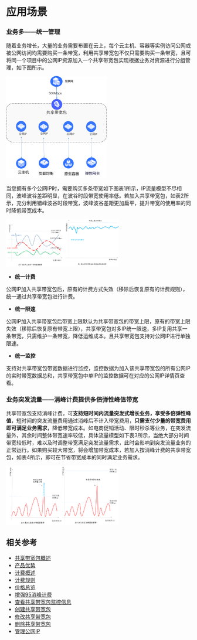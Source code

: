 # 应用场景

### 业务多——统一管理

随着业务增长，大量的业务需要布置在云上，每个云主机、容器等实例访问公网或被公网访问均需要购买一条带宽，利用共享带宽包不仅只需要购买一条带宽，且可将同一个项目中的公网IP资源加入一个共享带宽包实现根据业务对资源进行分组管理，如下图所示。

<img src="../../../../image/Networking/Shared-Bandwidth-Package/Unified-Management.png" alt=" " style="zoom:50%"/>

当您拥有多个公网IP时，需要购买多条带宽如下图表1所示，IP流量模型不尽相同，波峰波谷差距明显，在波谷时段带宽使用率低。若加入共享带宽包，如表2所示，充分利用错峰波谷时段带宽，波峰波谷差距更加扁平，提升带宽的使用率的同时降低带宽成本。

<img src="../../../../image/Networking/Shared-Bandwidth-Package/Multi-to-One.png" alt=" " style="zoom:30%"/>

+ **统一计费**

公网IP加入共享带宽包后，原有的计费方式失效（移除后恢复原有的计费规则），统一通过共享带宽包进行计费。

+ **统一限速**

公网IP加入共享带宽包后带宽上限默认为共享带宽包的带宽上限，原有的带宽上限失效（移除后恢复原有带宽上限），共享带宽包对多IP统一限速，多IP复用共享一条带宽，只需维护一条带宽，降低运维成本。且共享带宽包支持对公网IP进行单独限速。

+ **统一监控**

支持对共享带宽包带宽数据进行监控，监控数据为加入该共享带宽包的所有公网IP的实时带宽数据总和，共享带宽包中单IP的监控数据可在对应的公网IP详情页查看。


### 业务突发流量——消峰计费提供多倍弹性峰值带宽

共享带宽包支持消峰计费，可**支持短时间内流量突发式增长业务，享受多倍弹性峰值**，短时间的突发流量费用通过消峰后不计入带宽费用，**只需支付少量的带宽费用即可满足业务需求**，降低带宽成本。如电商促销活动、限时秒杀等业务，在突发流量外，其余时间整体带宽速率较低，具体流量模型如下表3所示，当绝大部分时间带宽较低时，难以及时调整带宽满足突发流量需求，此时会影响到突发流量业务的正常运行。如果购买较大带宽，将会增加带宽成本，若加入按消峰计费的共享带宽包，如表4所示，即可在节省带宽成本的同时满足业务需求。

<img src="../../../../image/Networking/Shared-Bandwidth-Package/One-Changed.png" alt=" " style="zoom:30%"/>


## 相关参考
- [共享带宽包概述](Product-Overview.md)
- [产品优势](Benefits.md)
- [计费概述](../Pricing/Billing-Overview.md)
- [计费规则](../Pricing/Billed-Rules.md)
- [价格总览](../Pricing/Price-Overview.md)
- [增强95消峰计费](../Pricing/Charge-By-Usage/Enhance95th-Eliminate.md)
- [查看共享带宽包监控信息](../Operation-Guide/View-Monitoring.md)
- [创建共享带宽包](../Operation-Guide/Create-Bwp.md)
- [修改共享带宽包](../Operation-Guide/Modify-Bwp.md)
- [删除共享带宽包](../Operation-Guide/Delete-Bwp.md)
- [管理公网IP](../Getting-Started/Manage-Public-IP.md)
